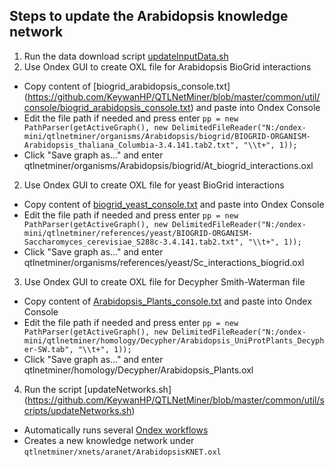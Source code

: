 ## Steps to update the Arabidopsis knowledge network

1. Run the data download script [updateInputData.sh](https://github.com/KeywanHP/QTLNetMiner/blob/master/common/util/scripts/updateInputData.sh) 
2. Use Ondex GUI to create OXL file for Arabidopsis BioGrid interactions
  * Copy content of [biogrid_arabidopsis_console.txt] (https://github.com/KeywanHP/QTLNetMiner/blob/master/common/util/console/biogrid_arabidopsis_console.txt) and paste into Ondex Console
  * Edit the file path if needed and press enter
  `pp = new PathParser(getActiveGraph(), new DelimitedFileReader("N:/ondex-mini/qtlnetminer/organisms/Arabidopsis/biogrid/BIOGRID-ORGANISM-Arabidopsis_thaliana_Columbia-3.4.141.tab2.txt", "\\t+", 1));`
  * Click "Save graph as..." and enter qtlnetminer/organisms/Arabidopsis/biogrid/At_biogrid_interactions.oxl

2. Use Ondex GUI to create OXL file for yeast BioGrid interactions
  * Copy content of [biogrid_yeast_console.txt](https://github.com/KeywanHP/QTLNetMiner/blob/master/common/util/console/biogrid_yeast_console.txt) and paste into Ondex Console
  * Edit the file path if needed and press enter
  `pp = new PathParser(getActiveGraph(), new DelimitedFileReader("N:/ondex-mini/qtlnetminer/references/yeast/BIOGRID-ORGANISM-Saccharomyces_cerevisiae_S288c-3.4.141.tab2.txt", "\\t+", 1));`
  * Click "Save graph as..." and enter qtlnetminer/organisms/references/yeast/Sc_interactions_biogrid.oxl

3. Use Ondex GUI to create OXL file for Decypher Smith-Waterman file
  * Copy content of [Arabidopsis_Plants_console.txt](https://github.com/KeywanHP/QTLNetMiner/blob/master/common/util/console/Arabidopsis_Plants_console.txt) and paste into Ondex Console
  * Edit the file path if needed and press enter
  `pp = new PathParser(getActiveGraph(), new DelimitedFileReader("N:/ondex-mini/qtlnetminer/homology/Decypher/Arabidopsis_UniProtPlants_Decypher-SW.tab", "\\t+", 1));`
  * Click "Save graph as..." and enter qtlnetminer/homology/Decypher/Arabidopsis_Plants.oxl
4. Run the script [updateNetworks.sh] (https://github.com/KeywanHP/QTLNetMiner/blob/master/common/util/scripts/updateNetworks.sh)
  * Automatically runs several [Ondex workflows](https://github.com/KeywanHP/QTLNetMiner/tree/master/common/util/workflows/arabidopsis)
  * Creates a new knowledge network under `qtlnetminer/xnets/aranet/ArabidopsisKNET.oxl`





